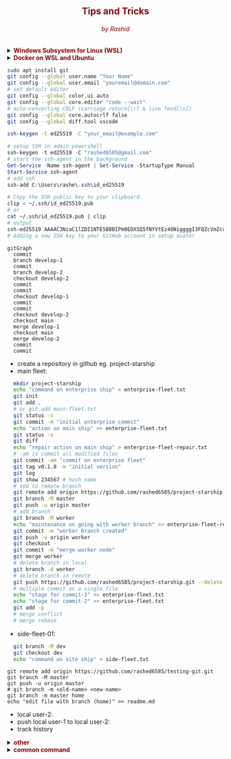 <center> <h2 style="color:Maroon;">Tips and Tricks</h2> </center>
<center> <h6 style="color:Maroon;">by Rashid</h6> </center>


<details>
<summary><b style="color:Maroon;">Windows Subsystem for Linux (WSL)</b></summary>

**Enable the Windows Subsystem for Linux:**
<sub>Open PowerShell as Administrator (Start menu > PowerShell > right-click > Run as Administrator) and enter this command or enable manually from Control Pannel:
<sub>

```powershell
dism.exe /online /enable-feature /featurename:Microsoft-Windows-Subsystem-Linux /all /norestart
dism.exe /online /enable-feature /featurename:VirtualMachinePlatform /all /norestart
```

<sub>Install WSL command and set to WSL 2 by default<sub>

```powershell
wsl --install
wsl --update
wsl --status
wsl --version
wsl --set-default-version 2
```
<sub>Install Windows Subsystem for Linux (WSL) Distribution using Command<sub>

```powershell
wsl --list --online
# install distribution
wsl --install -d <distroName>
# list of distribution
wsl -l -v
# start distribution
wsl -d <distroName>
# logout distribution
wsl --terminate <distroName>
# uninstall distribution with below command and remove from app
wsl --unregister <distroName>
rm -rf <distro location>
```
<sub> default locaiton of online destro:: C:\Users\islam.rashidul\AppData\Local\Packages\CanonicalGroupLimited.Ubuntu22.04LTS_79rhkp1fndgsc\LocalState</sub>

**Enable same/different version multiple distribution in WSL**

```powershell
wsl -l -v
# export current distribution (Ubuntu-22.04)  
wsl --export Ubuntu-22.04 D:\Software\OS\wsl-distribution\ubuntu-empty.tar.gz
# import distribution (Ubuntu-test-base) from local
wsl --import Ubuntu-test-base D:\Software\OS\wsl-distribution\test-base D:\Software\OS\wsl-distribution\ubuntu-empty.tar.gz
wsl -d Ubuntu-test-base
# import distribution (Ubuntu-test-base-2) from local
wsl --import Ubuntu-test-base-2 D:\Software\OS\wsl-distribution\test-base-2 D:\Software\OS\wsl-distribution\ubuntu-empty.tar.gz
wsl -d Ubuntu-test-base-2
```
**or**
<sub>get distribution manually from below link<sub>

https://cloud-images.ubuntu.com/wsl/

<sub>Must use powershell and following command to download the Ubuntu WSL tarball</sub> 

```powershell
Remove-Item alias:curl
# cd to download location D:\Software\OS\wsl-distribution
curl (("https://cloud-images.ubuntu.com",
"wsl/jammy/current",
"ubuntu-jammy-wsl-amd64-wsl.rootfs.tar.gz") -join "/") `
--output ubuntu-jammy-wsl-amd64-wsl.rootfs.tar.gz 
# wsl --import <Distribution Name> <Installation Folder> <Ubuntu WSL2 Image Tarball path>
wsl --import Ubuntu-22.04-test D:\Software\OS\wsl-distribution\test-base-3 D:\Software\OS\wsl-distribution\ubuntu-jammy-wsl-amd64-wsl.rootfs.tar.gz
wsl -l -v
wsl -d Ubuntu-22.04-test
```

<sub>or other version<sub>

```powershell
Remove-Item alias:curl
# cd to download location D:\Software\OS\wsl-distribution
curl (("https://cloud-images.ubuntu.com",
"wsl/lunar/20231219",
"ubuntu-lunar-wsl-amd64-wsl.rootfs.tar.gz") -join "/") `
--output ubuntu-lunar-wsl-amd64-wsl.rootfs.tar.gz
# wsl --import <Distribution Name> <Installation Folder> <Ubuntu WSL2 Image Tarball path>
wsl --import Ubuntu-23.04-test D:\Software\OS\wsl-distribution\test-base-3 D:\Software\OS\wsl-distribution\ubuntu-lunar-wsl-amd64-wsl.rootfs.tar.gz
wsl -l -v
wsl -d Ubuntu-23.04-test
```
<sub>the environment that it has logged in as the root user instead of a custom user that you set up as part of the "base" environment. The custom user exists, but is not configured as the default. You can either start the environment using:<sub>

<a style="color:Maroon;">sample user: u-2304-wsl-node-01</a>


```bash
# add a new user to system:
NEW_USER=<USERNAME>
# add the user to the sudo group and set password:
useradd -m -G sudo -s /bin/bash "$NEW_USER"
passwd "$NEW_USER"
# switch to default instead of root
tee /etc/wsl.conf <<_EOF
[user]
default=${NEW_USER}
[network]
generateResolvConf = false
_EOF
```
<sub>log out and log in again<sub>

```powershell
wsl --terminate <Distribution Name>
wsl -d <Distribution Name>
```

**Issues resolution**

* <sub>ping: www.google.com: Temporary failure in name resolution<sub>

```bash
sudo bash -c 'echo "nameserver 8.8.8.8" > /etc/resolv.conf'
sudo bash -c 'echo "nameserver 8.8.4.4" >> /etc/resolv.conf'
```

</details>


<details>
<summary><b style="color:Maroon;">Docker on WSL and Ubuntu</b></summary>

**install Docker Engine on wsl**

https://docs.docker.com/engine/install/ubuntu/

<sub>Prepare system Remove Docker residue</sub>

```bash
sudo apt-get update
sudo apt-get upgrade
for pkg in docker.io docker-doc docker-compose docker-compose-v2 podman-docker containerd runc; do sudo apt-get remove $pkg; done
sudo apt remove docker-desktop
rm -r $HOME/.docker/desktop
sudo rm /usr/local/bin/com.docker.cli
sudo apt purge docker-desktop
```
<sub>Set up the Docker repository</sub>

```bash
# Add Docker's official GPG key:
sudo apt-get update
sudo apt-get install ca-certificates curl gnupg
sudo install -m 0755 -d /etc/apt/keyrings
curl -fsSL https://download.docker.com/linux/ubuntu/gpg | sudo gpg --dearmor -o /etc/apt/keyrings/docker.gpg
sudo chmod a+r /etc/apt/keyrings/docker.gpg
```

```bash
# Add the repository to Apt sources:
echo \
  "deb [arch=$(dpkg --print-architecture) signed-by=/etc/apt/keyrings/docker.gpg] https://download.docker.com/linux/ubuntu \
  $(. /etc/os-release && echo "$VERSION_CODENAME") stable" | \
  sudo tee /etc/apt/sources.list.d/docker.list > /dev/null
sudo apt-get update
```

<sub>To install the latest version, run:</sub>

```bash
sudo apt-get install docker-ce docker-ce-cli containerd.io docker-buildx-plugin docker-compose-plugin
```
<sub>Or to install Specific version</sub>

```bash
apt-cache madison docker-ce | awk '{ print $3 }'
# list of version for example 5:24.0.0-1~ubuntu.22.04~jammy
VERSION_STRING=5:24.0.0-1~ubuntu.22.04~jammy
sudo apt-get install docker-ce=$VERSION_STRING docker-ce-cli=$VERSION_STRING containerd.io docker-buildx-plugin docker-compose-plugin
```
<sub>Start Docker service</sub>

```bash
sudo service docker start # or sudo systemctl docker start
sudo service docker status # or sudo systemctl docker status
```

<sub>run the hello-world image</sub>

```bash
sudo docker run hello-world
```

<sub>Run Docker as a non-root user</sub>

```bash
USER=<USERNAME> #u-2304-wsl-node-02
sudo groupadd docker

sudo usermod -aG docker $USER
```

<Sub>if error "Docker is not running" found, reason this errors occurs is because Ubuntu 22.04 LTS uses iptables-nft by default. Need to switch to iptables-legacy so that Docker will work again:</Sub>

```bash
sudo update-alternatives --config iptables
# Enter 1 to select iptables-legacy
sudo service docker start
```

**Install docker desktop on ubuntu**

https://docs.docker.com/desktop/install/ubuntu/

<sub>To install docker desktop on nested ubuntu VM need do below steps:
-install ubuntu on hyper-V
-enable hyper-V from powershell
-check kvm in nested ubuntu
</sub>
</details>

<!-- <details>
<summary><b style="color:Maroon;">git</b></summary> -->

```bash
sudo apt install git
git config --global user.name "Your Name"
git config --global user.email "youremail@domain.com"
# set default editor
git config --global color.ui auto
git config --global core.editor "code --wait"
# auto-converting CRLF (carriage return[\r] & line feed[\n])
git config --global core.autocrlf false
git config --global diff.tool vscode

ssh-keygen -t ed25519 -C "your_email@example.com"
```

```powershell
# setup SSH in admin powershell
ssh-keygen -t ed25519 -C "rashed6585@gmail.com"
# start the ssh-agent in the background
Get-Service -Name ssh-agent | Set-Service -StartupType Manual
Start-Service ssh-agent
# add ssh
ssh-add C:\Users\rashe\.ssh\id_ed25519
```

```bash
# Copy the SSH public key to your clipboard.
clip < ~/.ssh/id_ed25519.pub
# or
cat ~/.ssh/id_ed25519.pub | clip
# output
ssh-ed25519 AAAAC3NzaC1lZDI1NTE5BBBIPm9EOXSQ5fNYVtEz40NiggggI3FQZcVmZcuRHGoXqrht rashed6585@gmail.com
# Adding a new SSH key to your GitHub account in setup avater 
```



```mermaid
gitGraph
  commit
  branch develop-1
  commit
  branch develop-2
  checkout develop-2
  commit
  commit
  checkout develop-1
  commit
  commit
  checkout develop-2
  checkout main
  merge develop-1
  checkout main
  merge develop-2
  commit
  commit
```



- create a repository in github eg. project-starship
- main fleet:
```bash
  mkdir project-starship
  echo "command on enterprise ship" > enterprise-fleet.txt
  git init
  git add .
  # or git add main-fleet.txt
  git status -s
  git commit -m "initial enterprise commit"
  echo "action on main ship" >> enterprise-fleet.txt
  git status -s
  git diff
  echo "repair action on main ship" > enterprise-fleet-repair.txt
  # -am is commit all modified files
  git commit -am "commit on enterprise fleet"
  git tag v0.1.0 -m "initial version"
  git log
  git show 234567 # hash name
  # add to remote branch
  git remote add origin https://github.com/rashed6585/project-starship.git
  git branch -M master
  git push -u origin master
  # add branch 
  git branch -M worker
  echo "maintenance on going with worker branch" >> enterprise-fleet-repair.txt
  git commit -m "worker branch created"
  git push -u origin worker
  git checkout -
  git commit -m "merge worker node"
  git merge worker
  # delete branch in local
  git branch -d worker
  # delete branch in remote
  git push https://github.com/rashed6585/project-starship.git --delete worker
  # multiple commit on a single file
  echo "stage for commit-1" >> enterprise-fleet.txt
  echo "stage for commit-2" >> enterprise-fleet.txt
  git add -p
  # merge conflict
  # merge rebase
```

- side-fleet-01:
```bash
  git branch -M dev
  git checkout dev
  echo "command on site ship" > side-fleet.txt

```




    git remote add origin https://github.com/rashed6585/testing-git.git
    git branch -M master
    git push -u origin master
    # git branch -m <old-name> <new-name>
    git branch -m master home
    echo "edit file with branch (home)" >> readme.md
    




- local user-2:
- push local user-1 to local user-2:
- track history



</details>



<details>
<summary><b style="color:Maroon;">other</b></summary>

* **Uninstall / Remove python3 package**
```bash
sudo apt remove python3
sudo apt autoclean && sudo apt autoremove
```
* **Install python3 package**

https://github.com/parafoxia/python-scripts/tree/main

https://vegastack.com/tutorials/how-to-install-python-3-11-on-ubuntu-22-04/

https://phoenixnap.com/kb/how-to-install-python-3-ubuntu
</details>

<details>
<summary><b style="color:Maroon;">common command</b></summary>


```bash
# switch to root user
sudo -i
# check ip
ip addr
ip a
ip addr show eth0 | grep -oP '(?<=inet\s)\d+(\.\d+){3}'
ip addr | grep eth0
# write to file with our opening
echo "hello world" > my_file.txt
# if need to append
echo "hello universe" >> my_file.txt
# apt installed list
sudo apt list --installed
sudo apt list --installed | grep postgres
```
</details>